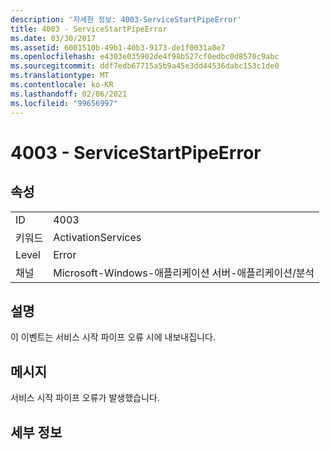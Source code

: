 ```yaml
---
description: '자세한 정보: 4003-ServiceStartPipeError'
title: 4003 - ServiceStartPipeError
ms.date: 03/30/2017
ms.assetid: 6001510b-49b1-40b3-9173-de1f0031a8e7
ms.openlocfilehash: e4303e035902de4f98b527cf0edbc0d8570c9abc
ms.sourcegitcommit: ddf7edb67715a5b9a45e3dd44536dabc153c1de0
ms.translationtype: MT
ms.contentlocale: ko-KR
ms.lasthandoff: 02/06/2021
ms.locfileid: "99656997"
---
```

# <a name="4003---servicestartpipeerror"></a>4003 - ServiceStartPipeError

## <a name="properties"></a>속성  
  
|||  
|-|-|  
|ID|4003|  
|키워드|ActivationServices|  
|Level|Error|  
|채널|Microsoft-Windows-애플리케이션 서버-애플리케이션/분석|  
  
## <a name="description"></a>설명  

 이 이벤트는 서비스 시작 파이프 오류 시에 내보내집니다.  
  
## <a name="message"></a>메시지  

 서비스 시작 파이프 오류가 발생했습니다.  
  
## <a name="details"></a>세부 정보
